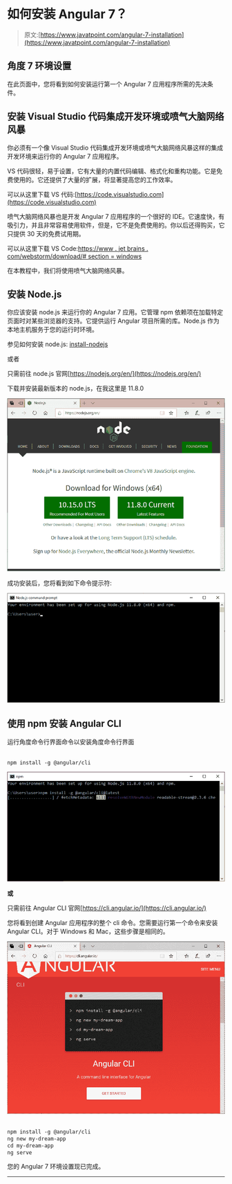 # 如何安装 Angular 7？

> 原文:[https://www.javatpoint.com/angular-7-installation](https://www.javatpoint.com/angular-7-installation)

## 角度 7 环境设置

在此页面中，您将看到如何安装运行第一个 Angular 7 应用程序所需的先决条件。

## 安装 Visual Studio 代码集成开发环境或喷气大脑网络风暴

你必须有一个像 Visual Studio 代码集成开发环境或喷气大脑网络风暴这样的集成开发环境来运行你的 Angular 7 应用程序。

VS 代码很轻，易于设置，它有大量的内置代码编辑、格式化和重构功能。它是免费使用的。它还提供了大量的扩展，将显著提高您的工作效率。

可以从这里下载 VS 代码:[https://code.visualstudio.com](https://code.visualstudio.com)

喷气大脑网络风暴也是开发 Angular 7 应用程序的一个很好的 IDE。它速度快，有吸引力，并且非常容易使用软件，但是，它不是免费使用的。你以后还得购买，它只提供 30 天的免费试用期。

可以从这里下载 VS Code:[https://www . jet brains . com/webstorm/download/# section = windows](https://www.jetbrains.com/webstorm/download/#section=windows)

在本教程中，我们将使用喷气大脑网络风暴。

## 安装 Node.js

你应该安装 node.js 来运行你的 Angular 7 应用。它管理 npm 依赖项在加载特定页面时对某些浏览器的支持。它提供运行 Angular 项目所需的库。Node.js 作为本地主机服务于您的运行时环境。

参见如何安装 node.js: [install-nodejs](install-nodejs)

或者

只需前往 node.js 官网[https://nodejs.org/en/](https://nodejs.org/en/)

下载并安装最新版本的 node.js，在我这里是 11.8.0

![How to install Angular 7](img/18414fd57ca34fd7e144c49f008dc34f.png)

成功安装后，您将看到如下命令提示符:

![How to install Angular 7](img/584e98851c4a4c34f66a8c84f7810ba0.png)

## 使用 npm 安装 Angular CLI

运行角度命令行界面命令以安装角度命令行界面

```

npm install -g @angular/cli

```

![How to install Angular 7](img/e2ded683053bdea2746c7aa92c3b090c.png)

**或**

只需前往 Angular CLI 官网[https://cli.angular.io/](https://cli.angular.io/)

您将看到创建 Angular 应用程序的整个 cli 命令。您需要运行第一个命令来安装 Angular CLI。对于 Windows 和 Mac，这些步骤是相同的。

![How to install Angular 7](img/7635a82c834c3386a7f5a0b7ca3fad81.png)

```

npm install -g @angular/cli
ng new my-dream-app
cd my-dream-app
ng serve

```

您的 Angular 7 环境设置现已完成。

* * *